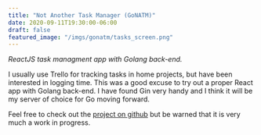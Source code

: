 ```yaml
---
title: "Not Another Task Manager (GoNATM)"
date: 2020-09-11T19:30:00-06:00
draft: false
featured_image: "/imgs/gonatm/tasks_screen.png"
---
```


*ReactJS task managment app with Golang back-end.*

I usually use Trello for tracking tasks in home projects, but have been interested in logging time.  This was a good excuse to try out a proper React app with Golang back-end.  I have found Gin very handy and I think it will be my server of choice for Go moving forward.

Feel free to check out the [project on github](https://github.com/ataboo/go-natm.git) but be warned that it is very much a work in progress.
